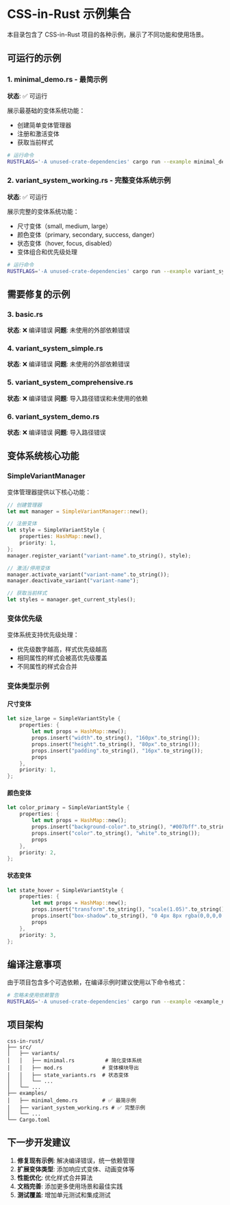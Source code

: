 # CSS-in-Rust 示例集合

本目录包含了 CSS-in-Rust 项目的各种示例，展示了不同功能和使用场景。

## 可运行的示例

### 1. minimal_demo.rs - 最简示例
**状态**: ✅ 可运行

展示最基础的变体系统功能：
- 创建简单变体管理器
- 注册和激活变体
- 获取当前样式

```bash
# 运行命令
RUSTFLAGS='-A unused-crate-dependencies' cargo run --example minimal_demo --no-default-features
```

### 2. variant_system_working.rs - 完整变体系统示例
**状态**: ✅ 可运行

展示完整的变体系统功能：
- 尺寸变体（small, medium, large）
- 颜色变体（primary, secondary, success, danger）
- 状态变体（hover, focus, disabled）
- 变体组合和优先级处理

```bash
# 运行命令
RUSTFLAGS='-A unused-crate-dependencies' cargo run --example variant_system_working --no-default-features
```

## 需要修复的示例

### 3. basic.rs
**状态**: ❌ 编译错误
**问题**: 未使用的外部依赖错误

### 4. variant_system_simple.rs
**状态**: ❌ 编译错误
**问题**: 未使用的外部依赖错误

### 5. variant_system_comprehensive.rs
**状态**: ❌ 编译错误
**问题**: 导入路径错误和未使用的依赖

### 6. variant_system_demo.rs
**状态**: ❌ 编译错误
**问题**: 导入路径错误

## 变体系统核心功能

### SimpleVariantManager
变体管理器提供以下核心功能：

```rust
// 创建管理器
let mut manager = SimpleVariantManager::new();

// 注册变体
let style = SimpleVariantStyle {
    properties: HashMap::new(),
    priority: 1,
};
manager.register_variant("variant-name".to_string(), style);

// 激活/停用变体
manager.activate_variant("variant-name".to_string());
manager.deactivate_variant("variant-name");

// 获取当前样式
let styles = manager.get_current_styles();
```

### 变体优先级
变体系统支持优先级处理：
- 优先级数字越高，样式优先级越高
- 相同属性的样式会被高优先级覆盖
- 不同属性的样式会合并

### 变体类型示例

#### 尺寸变体
```rust
let size_large = SimpleVariantStyle {
    properties: {
        let mut props = HashMap::new();
        props.insert("width".to_string(), "160px".to_string());
        props.insert("height".to_string(), "80px".to_string());
        props.insert("padding".to_string(), "16px".to_string());
        props
    },
    priority: 1,
};
```

#### 颜色变体
```rust
let color_primary = SimpleVariantStyle {
    properties: {
        let mut props = HashMap::new();
        props.insert("background-color".to_string(), "#007bff".to_string());
        props.insert("color".to_string(), "white".to_string());
        props
    },
    priority: 2,
};
```

#### 状态变体
```rust
let state_hover = SimpleVariantStyle {
    properties: {
        let mut props = HashMap::new();
        props.insert("transform".to_string(), "scale(1.05)".to_string());
        props.insert("box-shadow".to_string(), "0 4px 8px rgba(0,0,0,0.2)".to_string());
        props
    },
    priority: 3,
};
```

## 编译注意事项

由于项目包含多个可选依赖，在编译示例时建议使用以下命令格式：

```bash
# 忽略未使用依赖警告
RUSTFLAGS='-A unused-crate-dependencies' cargo run --example <example_name> --no-default-features
```

## 项目架构

```
css-in-rust/
├── src/
│   ├── variants/
│   │   ├── minimal.rs          # 简化变体系统
│   │   ├── mod.rs             # 变体模块导出
│   │   ├── state_variants.rs  # 状态变体
│   │   └── ...
│   └── ...
├── examples/
│   ├── minimal_demo.rs        # ✅ 最简示例
│   ├── variant_system_working.rs # ✅ 完整示例
│   └── ...
└── Cargo.toml
```

## 下一步开发建议

1. **修复现有示例**: 解决编译错误，统一依赖管理
2. **扩展变体类型**: 添加响应式变体、动画变体等
3. **性能优化**: 优化样式合并算法
4. **文档完善**: 添加更多使用场景和最佳实践
5. **测试覆盖**: 增加单元测试和集成测试
